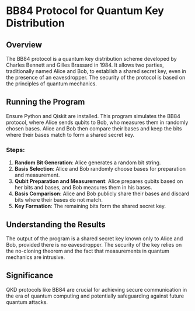 # BB84 Protocol for Quantum Key Distribution

## Overview
The BB84 protocol is a quantum key distribution scheme developed by Charles Bennett and Gilles Brassard in 1984. It allows two parties, traditionally named Alice and Bob, to establish a shared secret key, even in the presence of an eavesdropper. The security of the protocol is based on the principles of quantum mechanics.

## Running the Program
Ensure Python and Qiskit are installed. This program simulates the BB84 protocol, where Alice sends qubits to Bob, who measures them in randomly chosen bases. Alice and Bob then compare their bases and keep the bits where their bases match to form a shared secret key.

### Steps:
1. **Random Bit Generation**: Alice generates a random bit string.
2. **Basis Selection**: Alice and Bob randomly choose bases for preparation and measurement.
3. **Qubit Preparation and Measurement**: Alice prepares qubits based on her bits and bases, and Bob measures them in his bases.
4. **Basis Comparison**: Alice and Bob publicly share their bases and discard bits where their bases do not match.
5. **Key Formation**: The remaining bits form the shared secret key.

## Understanding the Results
The output of the program is a shared secret key known only to Alice and Bob, provided there is no eavesdropper. The security of the key relies on the no-cloning theorem and the fact that measurements in quantum mechanics are intrusive.

## Significance
QKD protocols like BB84 are crucial for achieving secure communication in the era of quantum computing and potentially safeguarding against future quantum attacks.
